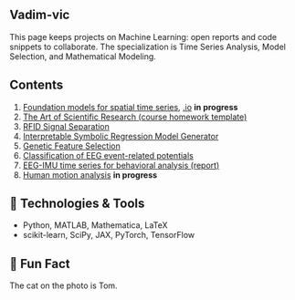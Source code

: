 ## Vadim-vic
This page keeps projects on Machine Learning: open reports and code snippets to collaborate. The specialization is Time Series Analysis, Model Selection, and Mathematical Modeling.

## Contents ##
1. [Foundation models for spatial time series](https://github.com/vadim-vic/foundation-ts), [.io](https://vadim-vic.github.io/Foundation-ts/) **in progress**
2. [The Art of Scientific Research (course homework template)](https://github.com/vadim-vic/the-Art-homework)
3. [RFID Signal Separation](https://github.com/vadim-vic/Signal-separation#Readme.md)
4. [Interpretable Symbolic Regression Model Generator](https://github.com/vadim-vic/Symbolic-regression#Readme.md)
5. [Genetic Feature Selection](https://github.com/vadim-vic/Genetic_Feature_Selection)
6. [Classification of EEG event-related potentials](https://github.com/vadim-vic/EEG-ERP-precog)
7. [EEG-IMU time series for behavioral analysis (report)](https://github.com/vadim-vic/EEG-IMU)
8. [Human motion analysis](https://github.com/vadim-vic/IMU-motion-analysis) **in progress**

<!-- [List of repositories](https://github.com/vadim-vic?tab=repositories)-->
## 🔧 Technologies & Tools
- Python, MATLAB, Mathematica, LaTeX
- scikit-learn, SciPy, JAX, PyTorch, TensorFlow

<!--## 📈 GitHub Stats
![Your GitHub stats](https://github-readme-stats.vercel.app/api?username=yourusername&show_icons=true&hide_title=true)-->

## 🧠 Fun Fact
The cat on the photo is Tom.

<!--
 Jupyter Notebook Updated 3 weeks ago
 MATLAB Updated on Mar 14
pub Public
Publications and drafts
 TeX Updated on Feb 22
the-Art-homework Public template
The Art of Scientific Research in Machine Learning at m1p.org: homework
 TeX  2 Updated on Dec 6, 2024
EEG-IMU Public
 TeX Updated on Aug 14, 2024
m1p Private
Drafts of lectures for m1p
machine-learning
statistics
deep-learning
signal-processing
generative-model
functional-data-analysis
Updated on Jun 26, 2024
EEG-ERP-precog Public
Classification models for Event-related potentials of EEG
 Jupyter Notebook Updated on Jun 26, 2024
Deep_Direct_Discriminative_Decoder-D4- Public
Forked from MrRezaeiUofT/Deep_Direct_Discriminative_Decoder-D4-
 Python Updated on Jun 26, 2024
Genetic_Feature_Selection Public
 Python Updated on Jun 21, 2023
arl-eegmodels Public
Forked from vlawhern/arl-eegmodels
This is the Army Research Laboratory (ARL) EEGModels Project: A Collection of Convolutional Neural Network (CNN) models for EEG signal classification, using Keras and Tensorflow
 Python Other Updated on Mar 23, 2023
annotated-s4 Public
Forked from srush/annotated-s4
Implementation of https://srush.github.io/annotated-s4
 Python MIT License Updated on Feb 1, 2023
HTNet_generalized_decoding Public
Forked from BruntonUWBio/HTNet_generalized_decoding
ECoG/EEG neural network decoder that can generalize to unseen participants and recording modalities. Replicates our published results: https://doi.org/10.1088/1741-2552/abda0b.
-->

<!--
**vadim-vic/vadim-vic** is a ✨ _special_ ✨ repository because its `README.md` (this file) appears on your GitHub profile.

Here are some ideas to get you started:

- 🔭 I’m currently working on ...
- 🌱 I’m currently learning ...
- 👯 I’m looking to collaborate on ...
- 🤔 I’m looking for help with ...
- 💬 Ask me about ...
- 📫 How to reach me: ...
- 😄 Pronouns: ...
- ⚡ Fun fact: ...
-->
